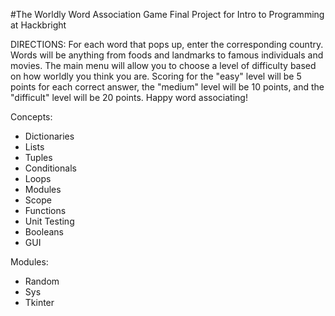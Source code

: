 #The Worldly Word Association Game
Final Project for Intro to Programming at Hackbright

DIRECTIONS: For each word that pops up, enter the corresponding country. Words will be anything from foods and landmarks to famous individuals and movies. The main menu will allow you to choose a level of difficulty based on how worldly you think you are. Scoring for the "easy" level will be 5 points for each correct answer, the "medium" level will be 10 points, and the "difficult" level will be 20 points. Happy word associating!

Concepts:
  - Dictionaries
  - Lists
  - Tuples
  - Conditionals
  - Loops
  - Modules
  - Scope
  - Functions
  - Unit Testing
  - Booleans
  - GUI

Modules:
  - Random
  - Sys
  - Tkinter
